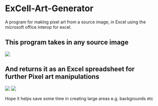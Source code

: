 # ExCell-Art-Generator
A program for making pixel art from a source image, in Excel using the microsoft office interop for excel.
## This program takes in any source image
<image src="https://i.imgur.com/CxSseyp.jpg"/>  
  
## And returns it as an Excel spreadsheet for further Pixel art manipulations


<image src="https://i.imgur.com/nnlmCVo.png"/>
<image src="https://i.imgur.com/hSDUlma.png"/>

  
  Hope it helps save some time in creating large areas e.g. backgrounds etc
